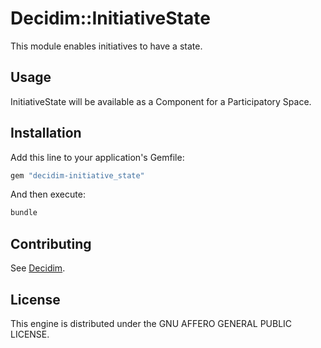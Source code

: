 # Decidim::InitiativeState

This module enables initiatives to have a state.

## Usage

InitiativeState will be available as a Component for a Participatory
Space.

## Installation

Add this line to your application's Gemfile:

```ruby
gem "decidim-initiative_state"
```

And then execute:

```bash
bundle
```

## Contributing

See [Decidim](https://github.com/decidim/decidim).

## License

This engine is distributed under the GNU AFFERO GENERAL PUBLIC LICENSE.
